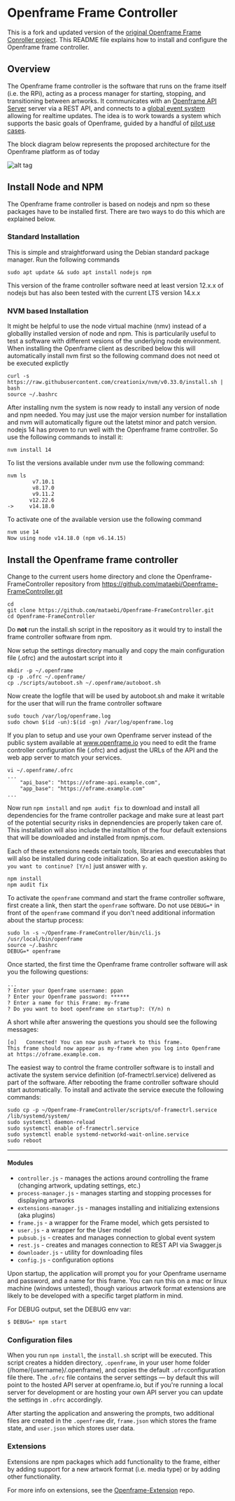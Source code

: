 # Openframe Frame Controller

This is a fork and updated version of the [original Openframe Frame Conroller project](https://github.com/OpenframeProject/Openframe). This README file explains how to install and configure the Openframe frame controller.

## Overview

The Openframe frame controller is the software that runs on the frame itself (i.e. the RPi), acting as a process manager for starting, stopping, and transitioning between artworks. It communicates with an [Openframe API Server](https://github.com/mataebi/Openframe-APIServer) server via a REST API, and connects to a [global event system](https://github.com/OpenframeProject/Openframe-PubSubServer) allowing for realtime updates. The idea is to work towards a system which supports the basic goals of Openframe, guided by a handful of [pilot use cases](https://github.com/OpenframeProject/Openframe-APIServer/wiki/Pilot-Use-Cases).

The block diagram below represents the proposed architecture for the Openframe platform as of today

![alt tag](https://raw.githubusercontent.com/OpenframeProject/openframeproject.github.io/master/img/API%20Diagram%20v3.jpg)


## Install Node and NPM
The Openframe frame controller is based on nodejs and npm so these packages have to be installed first. There are two ways to do this which are explained below.

### Standard Installation
This is simple and straightforward using the Debian standard package manager. Run the following commands
```
sudo apt update && sudo apt install nodejs npm
```
This version of the frame controller software need at least version 12.x.x of nodejs but has also been tested with the current LTS version 14.x.x

### NVM based Installation
It might be helpful to use the node virtual machine (nmv) instead of a globallly installed version of node and npm. This is particularily useful to test a software with different vesions of the underlying node environment. When installing the Openframe client as described below this will automatically install nvm first so the following command does not need ot be executed explictly
```
curl -s https://raw.githubusercontent.com/creationix/nvm/v0.33.0/install.sh | bash
source ~/.bashrc
```
After installing nvm the system is now ready to install any version of node and npm needed. You may just use the major version number for installation and nvm will automatically figure out the latetst minor and patch version. nodejs 14 has proven to run well with the Openframe frame controller. So use the following commands to install it:
```
nvm install 14
```
To list the versions available under nvm use the following command:
```
nvm ls
        v7.10.1
        v8.17.0
        v9.11.2
       v12.22.6
->     v14.18.0
```
To activate one of the available version use the following command
```
nvm use 14
Now using node v14.18.0 (npm v6.14.15)
```

## Install the Openframe frame controller
Change to the current users home directory and clone the Openframe-FrameController repository from https://github.com/mataebi/Openframe-FrameController.git
```
cd
git clone https://github.com/mataebi/Openframe-FrameController.git
cd Openframe-FrameController
```

Do **not** run the install.sh script in the repository as it would try to install the frame controller software from npm.

Now setup the settings directory manually and copy the main configuration file (.ofrc) and the autostart script into it
```
mkdir -p ~/.openframe
cp -p .ofrc ~/.openframe/
cp ./scripts/autoboot.sh ~/.openframe/autoboot.sh
```

Now create the logfile that will be used by autoboot.sh and make it writable for the user that will run the frame controller software
```
sudo touch /var/log/openframe.log
sudo chown $(id -un):$(id -gn) /var/log/openframe.log
```

If you plan to setup and use your own Openframe server instead of the public system available at www.openframe.io you need to edit the frame controller configuration file (.ofrc) and adjust the URLs of the API and the web app server to match your services.
```
vi ~/.openframe/.ofrc
...
    "api_base": "https://oframe-api.example.com",
    "app_base": "https://oframe.example.com"
...
```

Now run `npm install` and `npm audit fix` to download and install all dependencies for the frame controller package and make sure at least part of the potential security risks in depnendencies are properly taken care of. This installation will also include the installtion of the four default extensions that will be downloaded and installed from npmjs.com.

Each of these extensions needs certain tools, libraries and executables that will also be installed during code initialization. So at each question asking `Do you want to continue? [Y/n]` just answer with `y`.
```
npm install
npm audit fix
```

To activate the `openframe` command and start the frame controller software, first create a link, then start the `openframe` software. Do not use `DEBUG=*` in front of the `openframe` command if you don't need additional information about the startup process:
```
sudo ln -s ~/Openframe-FrameController/bin/cli.js /usr/local/bin/openframe
source ~/.bashrc
DEBUG=* openframe
```
Once started, the first time the Openframe frame controller software will ask you the following questions:
```
...
? Enter your Openframe username: ppan
? Enter your Openframe password: ******
? Enter a name for this Frame: my-frame
? Do you want to boot openframe on startup?: (Y/n) n
```

A short while after answering the questions you should see the following messages:
```
[o]   Connected! You can now push artwork to this frame.
This frame should now appear as my-frame when you log into Openframe at https://oframe.example.com.
```
The easiest way to control the frame controller software is to install and activate the system service definition (of-framectrl.service) delivered as part of the software. After rebooting the frame controller software should start automatically. To install and activate the service execute the following commands:
```
sudo cp -p ~/Openframe-FrameController/scripts/of-framectrl.service /lib/systemd/system/
sudo systemctl daemon-reload
sudo systemctl enable of-framectrl.service
sudo systemctl enable systemd-networkd-wait-online.service
sudo reboot
```
---

#### Modules

* `controller.js` - manages the actions around controlling the frame (changing artwork, updating settings, etc.)
* `process-manager.js` - manages starting and stopping processes for displaying artworks
* `extensions-manager.js` - manages installing and initializing extensions (aka plugins)
* `frame.js` - a wrapper for the Frame model, which gets persisted to
* `user.js` - a wrapper for the User model
* `pubsub.js` - creates and manages connection to global event system
* `rest.js` - creates and manages connection to REST API via Swagger.js
* `downloader.js` - utility for downloading files
* `config.js` - configuration options

Upon startup, the application will prompt you for your Openframe username and password, and a name for this frame. You can run this on a mac or linux machine (windows untested), though various artwork format extensions are likely to be developed with a specific target platform in mind.

For DEBUG output, set the DEBUG env var:

```bash
$ DEBUG=* npm start
```

### Configuration files

When you run `npm install`, the `install.sh` script will be executed. This script creates a hidden directory, `.openframe`, in your user home folder (/home/{username}/.openframe), and copies the default `.ofrc`configuration file there. The `.ofrc` file contains the server settings — by default this will point to the hosted API server at openframe.io, but if you're running a local server for development or are hosting your own API server you can update the settings in `.ofrc` accordingly.

After starting the application and answering the prompts, two additional files are created in the `.openframe` dir, `frame.json` which stores the frame state, and `user.json` which stores user data.

### Extensions

Extensions are npm packages which add functionality to the frame, either by adding support for a new artwork format (i.e. media type) or by adding other functionality.

For more info on extensions, see the [Openframe-Extension](https://github.com/OpenframeProject/Openframe-Extension) repo.
